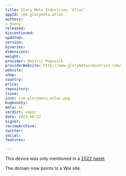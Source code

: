 ```yaml
---
title: Glory Meta Industries 'Atlas'
appId: com.glorymeta.atlas
authors:
- danny
released: 
discontinued: 
updated: 
version: 
binaries: 
dimensions: 
weight: 
provider: Dmitrij Popovich
providerWebsite: http://www.glorymetaindustries.com/
website: 
shop: 
country: 
price: 
repository: 
issue: 
icon: com.glorymeta.atlas.png
bugbounty: 
meta: ok
verdict: vapor
date: 2023-06-22
signer: 
reviewArchive: 
twitter: 
social: 
features: 

---
```


This device was only mentioned in a [2022 tweet](https://twitter.com/PopovichDmitrij/status/1563307379386912771)

The domain now points to a Wix site. 